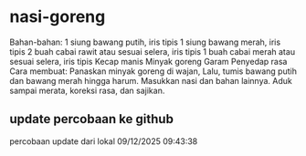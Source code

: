 # nasi-goreng

Bahan-bahan:
1 siung bawang putih, iris tipis
1 siung bawang merah, iris tipis
2 buah cabai rawit atau sesuai selera, iris tipis
1 buah cabai merah atau sesuai selera, iris tipis
Kecap manis
Minyak goreng
Garam
Penyedap rasa
Cara membuat:
Panaskan minyak goreng di wajan, Lalu, tumis bawang putih dan bawang merah hingga harum.
Masukkan nasi dan bahan lainnya. Aduk sampai merata, koreksi rasa, dan sajikan.

## update percobaan ke github

p e r c o b a a n   u p d a t e   d a r i   l o k a l   0 9 / 1 2 / 2 0 2 5   0 9 : 4 3 : 3 8  
 